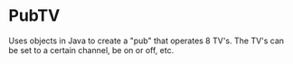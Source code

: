 # PubTV
Uses objects in Java to create a "pub" that operates 8 TV's. The TV's can be set to a certain channel, be on or off, etc. 
